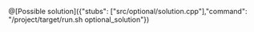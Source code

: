 @[Possible solution]({"stubs": ["src/optional/solution.cpp"],"command": "/project/target/run.sh optional_solution"})
